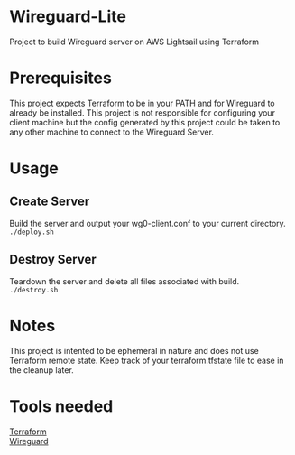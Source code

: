 # Wireguard-Lite
Project to build Wireguard server on AWS Lightsail using Terraform

# Prerequisites
This project expects Terraform to be in your PATH and for Wireguard to already be installed. This project is not responsible for configuring your client machine but the config generated by this project could be taken to any other machine to connect to the Wireguard Server.

# Usage
## Create Server
Build the server and output your wg0-client.conf to your current directory.<br/>
`./deploy.sh`
## Destroy Server
Teardown the server and delete all files associated with build.<br/>
`./destroy.sh`

# Notes
This project is intented to be ephemeral in nature and does not use Terraform remote state. Keep track of your terraform.tfstate file to ease in the cleanup later. 

# Tools needed
[Terraform](https://www.terraform.io/downloads.html)<br/>
[Wireguard](https://www.wireguard.com/install/)
